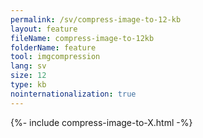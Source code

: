 ```yaml
---
permalink: /sv/compress-image-to-12-kb
layout: feature
fileName: compress-image-to-12kb
folderName: feature
tool: imgcompression
lang: sv
size: 12
type: kb
nointernationalization: true
---
```

{%- include compress-image-to-X.html -%}       
